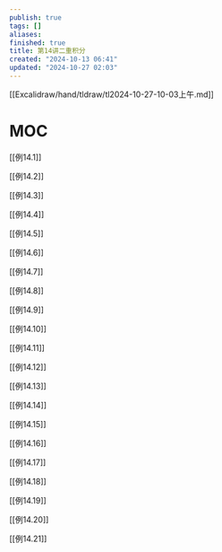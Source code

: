 ```yaml
---
publish: true
tags: []
aliases: 
finished: true
title: 第14讲二重积分
created: "2024-10-13 06:41"
updated: "2024-10-27 02:03"
---
```

[[Excalidraw/hand/tldraw/tl2024-10-27-10-03上午.md]]

# MOC

[[例14.1]]

[[例14.2]]

[[例14.3]]

[[例14.4]]

[[例14.5]]

[[例14.6]]

[[例14.7]]

[[例14.8]]

[[例14.9]]

[[例14.10]]

[[例14.11]]

[[例14.12]]

[[例14.13]]

[[例14.14]]

[[例14.15]]

[[例14.16]]

[[例14.17]]

[[例14.18]]

[[例14.19]]

[[例14.20]]

[[例14.21]]
